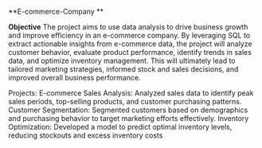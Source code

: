 **E-commerce-Company
**

**Objective**
The project aims to use data analysis to drive business growth and improve efficiency in an e-commerce company. By leveraging SQL to extract actionable insights from e-commerce data, the project will analyze customer behavior, evaluate product performance, identify trends in sales data, and optimize inventory management. This will ultimately lead to tailored marketing strategies, informed stock and sales decisions, and improved overall business performance.

Projects:
E-commerce Sales Analysis: Analyzed sales data to identify peak sales periods, top-selling products, and customer purchasing patterns.
Customer Segmentation: Segmented customers based on demographics and purchasing behavior to target marketing efforts effectively.
Inventory Optimization: Developed a model to predict optimal inventory levels, reducing stockouts and excess inventory costs

